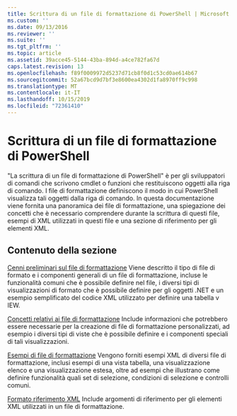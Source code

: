```yaml
---
title: Scrittura di un file di formattazione di PowerShell | Microsoft Docs
ms.custom: ''
ms.date: 09/13/2016
ms.reviewer: ''
ms.suite: ''
ms.tgt_pltfrm: ''
ms.topic: article
ms.assetid: 39acce45-5144-43ba-894d-a4ce782fa67d
caps.latest.revision: 13
ms.openlocfilehash: f89f0009972d5237d71cb8f0d1c53cd0ae614b67
ms.sourcegitcommit: 52a67bcd9d7bf3e8600ea4302d1fa8970ff9c998
ms.translationtype: MT
ms.contentlocale: it-IT
ms.lasthandoff: 10/15/2019
ms.locfileid: "72361410"
---
```

# <a name="writing-a-powershell-formatting-file"></a>Scrittura di un file di formattazione di PowerShell

"La scrittura di un file di formattazione di PowerShell" è per gli sviluppatori di comandi che scrivono cmdlet o funzioni che restituiscono oggetti alla riga di comando. I file di formattazione definiscono il modo in cui PowerShell visualizza tali oggetti dalla riga di comando. In questa documentazione viene fornita una panoramica dei file di formattazione, una spiegazione dei concetti che è necessario comprendere durante la scrittura di questi file, esempi di XML utilizzati in questi file e una sezione di riferimento per gli elementi XML.

## <a name="in-this-section"></a>Contenuto della sezione

[Cenni preliminari sul file di formattazione](./formatting-file-overview.md) Viene descritto il tipo di file di formato e i componenti generali di un file di formattazione, incluse le funzionalità comuni che è possibile definire nel file, i diversi tipi di visualizzazioni di formato che è possibile definire per gli oggetti .NET e un esempio semplificato del codice XML utilizzato per definire una tabella v IEW.

[Concetti relativi ai file di formattazione](./formatting-file-concepts.md) Include informazioni che potrebbero essere necessarie per la creazione di file di formattazione personalizzati, ad esempio i diversi tipi di viste che è possibile definire e i componenti speciali di tali visualizzazioni.

[Esempi di file di formattazione](./examples-of-formatting-files.md) Vengono forniti esempi XML di diversi file di formattazione, inclusi esempi di una vista tabella, una visualizzazione elenco e una visualizzazione estesa, oltre ad esempi che illustrano come definire funzionalità quali set di selezione, condizioni di selezione e controlli comuni.

[Formato riferimento XML](./format-schema-xml-reference.md) Include argomenti di riferimento per gli elementi XML utilizzati in un file di formattazione.
